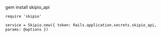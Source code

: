 gem install skipio_api

`require 'skipio'`

`service = Skipio.new({ token: Rails.application.secrets.skipio_api, params: @options })`



